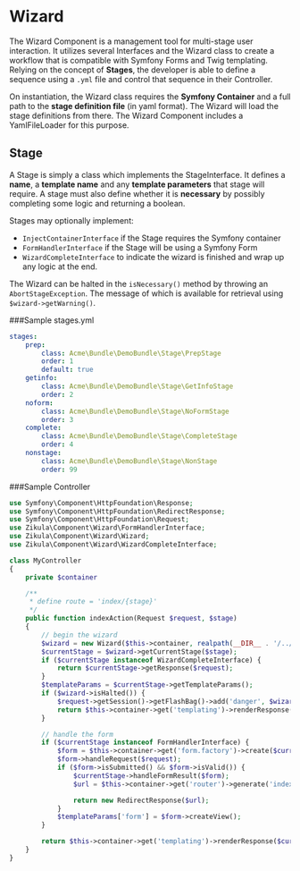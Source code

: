 Wizard
======

The Wizard Component is a management tool for multi-stage user interaction. It utilizes several Interfaces and the
Wizard class to create a workflow that is compatible with Symfony Forms and Twig templating. Relying on the concept of
**Stages**, the developer is able to define a sequence using a `.yml` file and control that sequence in their Controller.

On instantiation, the Wizard class requires the **Symfony Container** and a full path to the **stage definition file**
(in yaml format). The Wizard will load the stage definitions from there. The Wizard Component includes a YamlFileLoader
for this purpose.


Stage
-----

A Stage is simply a class which implements the StageInterface. It defines a **name**, a **template name** and any
**template parameters** that stage will require. A stage must also define whether it is **necessary** by possibly
completing some logic and returning a boolean.

Stages may optionally implement:
 - `InjectContainerInterface` if the Stage requires the Symfony container
 - `FormHandlerInterface` if the Stage will be using a Symfony Form
 - `WizardCompleteInterface` to indicate the wizard is finished and wrap up any logic at the end.

The Wizard can be halted in the `isNecessary()` method by throwing an `AbortStageException`. The message of which is
available for retrieval using `$wizard->getWarning()`.


###Sample stages.yml

```yaml
stages:
    prep:
        class: Acme\Bundle\DemoBundle\Stage\PrepStage
        order: 1
        default: true
    getinfo:
        class: Acme\Bundle\DemoBundle\Stage\GetInfoStage
        order: 2
    noform:
        class: Acme\Bundle\DemoBundle\Stage\NoFormStage
        order: 3
    complete:
        class: Acme\Bundle\DemoBundle\Stage\CompleteStage
        order: 4
    nonstage:
        class: Acme\Bundle\DemoBundle\Stage\NonStage
        order: 99
```


###Sample Controller

```php
use Symfony\Component\HttpFoundation\Response;
use Symfony\Component\HttpFoundation\RedirectResponse;
use Symfony\Component\HttpFoundation\Request;
use Zikula\Component\Wizard\FormHandlerInterface;
use Zikula\Component\Wizard\Wizard;
use Zikula\Component\Wizard\WizardCompleteInterface;

class MyController
{
    private $container

    /**
     * define route = 'index/{stage}'
     */
    public function indexAction(Request $request, $stage)
    {
        // begin the wizard
        $wizard = new Wizard($this->container, realpath(__DIR__ . '/../Resources/config/stages.yml'));
        $currentStage = $wizard->getCurrentStage($stage);
        if ($currentStage instanceof WizardCompleteInterface) {
            return $currentStage->getResponse($request);
        }
        $templateParams = $currentStage->getTemplateParams();
        if ($wizard->isHalted()) {
            $request->getSession()->getFlashBag()->add('danger', $wizard->getWarning());
            return $this->container->get('templating')->renderResponse('MyBundle::error.html.twig', $templateParams);
        }

        // handle the form
        if ($currentStage instanceof FormHandlerInterface) {
            $form = $this->container->get('form.factory')->create($currentStage->getFormType());
            $form->handleRequest($request);
            if ($form->isSubmitted() && $form->isValid()) {
                $currentStage->handleFormResult($form);
                $url = $this->container->get('router')->generate('index', array('stage' => $wizard->getNextStage()->getName()), true);

                return new RedirectResponse($url);
            }
            $templateParams['form'] = $form->createView();
        }

        return $this->container->get('templating')->renderResponse($currentStage->getTemplateName(), $templateParams);
    }
}
```